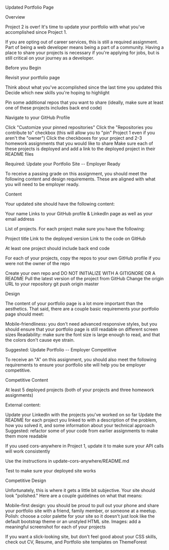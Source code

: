 Updated Portfolio Page


Overview

Project 2 is over! It's time to update your portfolio with what you've accomplished since Project 1.

If you are opting out of career services, this is still a required assignment. Part of being a web developer means being a part of a community. Having a place to share your projects is necessary if you're applying for jobs, but is still critical on your journey as a developer.


Before you Begin



Revisit your portfolio page


Think about what you've accomplished since the last time you updated this
Decide which new skills you're hoping to highlight



Pin some additional repos that you want to share (ideally, make sure at least one of these projects includes back end code)


Navigate to your GitHub Profile

Click "Customize your pinned repositories"
Click the "Repositories you contribute to" checkbox (this will allow you to "pin" Project 1 even if you aren't the "owner")
Click the checkboxes for your project and 2-3 homework assignments that you would like to share
Make sure each of these projects is deployed and add a link to the deployed project in their README files





Required: Update your Portfolio Site -- Employer Ready

To receive a passing grade on this assignment, you should meet the following content and design requirements. These are aligned with what you will need to be
employer ready.


Content

Your updated site should have the following content:


Your name
Links to your GitHub profile & LinkedIn page as well as your email address

List of projects. For each project make sure you have the following:


Project title
Link to the deployed version
Link to the code on GitHub


At least one project should include back end code

For each of your projects, copy the repos to your own GitHub profile if you were not the owner of the repo


Create your own repo and DO NOT INITIALIZE WITH A GITIGNORE OR A README
Pull the latest version of the project from GitHub
Change the origin URL to your repository
git push origin master





Design

The content of your portfolio page is a lot more important than the aesthetics. That said, there are a couple basic requirements your portfolio page should meet:


Mobile-friendliness: you don't need advanced responsive styles, but you should ensure that your portfolio page is still readable on different screen sizes
Readability: make sure the font size is large enough to read, and that the colors don't cause eye strain.



Suggested: Update Portfolio -- Employer Competitive

To receive an "A" on this assignment, you should also meet the following requirements
to ensure your portfolio site will help you be employer competitive.


Competitive Content


At least 5 deployed projects (both of your projects and three homework assignments)

External content:


Update your LinkedIn with the projects you've worked on so far
Update the README for each project you linked to with a description of the problem,
how you solved it, and some information about your technical approach
Suggested: refactor some of your code from earlier assignments to make them more readable



If you used cors-anywhere in Project 1, update it to make sure your API calls will work consistently


Use the instructions in update-cors-anywhere/README.md

Test to make sure your deployed site works





Competitive Design

Unfortunately, this is where it gets a little bit subjective. Your site should look
"polished." Here are a couple guidelines on what that means:


Mobile-first design: you should be proud to pull out your phone and share
your portfolio site with a friend, family member, or someone at a meetup.
Polish: choose a color palette for your site so it doesn't just look like
the default bootstrap theme or an unstyled HTML site.
Images: add a meaningful screenshot for each of your projects


If you want a slick-looking site, but don't feel good about your CSS skills,
check out CV, Resume, and Portfolio site templates on ThemeForest
